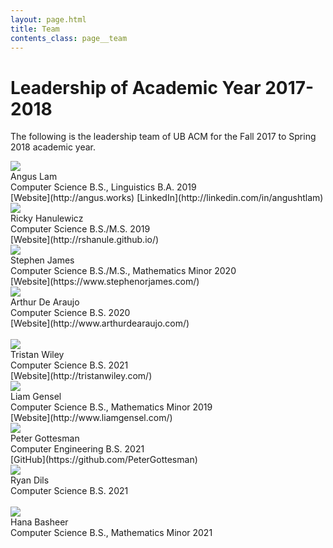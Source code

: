 ```yaml
---
layout: page.html
title: Team
contents_class: page__team
---
```


# Leadership of Academic Year 2017-2018

The following is the leadership team of UB ACM for the Fall 2017 to Spring 2018 academic year.

<div class="row">
  <div class="col s3">
    <div class="team_member">
      <img class="profile" src="/assets/team/angus.jpg" />
      <div class="name">Angus Lam</div>
      <div class="description">
        Computer Science B.S., Linguistics B.A. 2019<br />
        [Website](http://angus.works)
        [LinkedIn](http://linkedin.com/in/angushtlam)
      </div>
    </div>
  </div>
  <div class="col s3">
    <div class="team_member">
      <img class="profile" src="/assets/team/ricky.jpg" />
      <div class="name">Ricky Hanulewicz</div>
      <div class="description">
        Computer Science B.S./M.S. 2019<br />
        [Website](http://rshanule.github.io/)
      </div>
    </div>
  </div>
  <div class="col s3">
    <div class="team_member">
      <img class="profile" src="/assets/team/stephen.jpg" />
      <div class="name">Stephen James</div>
      <div class="description">
        Computer Science B.S./M.S., Mathematics Minor 2020<br />
        [Website](https://www.stephenorjames.com/)
      </div>
    </div>
  </div>
  <div class="col s3">
    <div class="team_member">
      <img class="profile" src="/assets/team/arthur.jpg" />
      <div class="name">Arthur De Araujo</div>
      <div class="description">
        Computer Science B.S. 2020<br />
        [Website](http://www.arthurdearaujo.com/)
      </div>
    </div>
  </div>
</div>
<br />
<div class="row">
  <div class="col s3">
    <div class="team_member">
      <img class="profile" src="/assets/team/tristan.jpg" />
      <div class="name">Tristan Wiley</div>
      <div class="description">
        Computer Science B.S. 2021<br />
        [Website](http://tristanwiley.com/)
      </div>
    </div>
  </div>
  <div class="col s3">
    <div class="team_member">
      <img class="profile" src="/assets/team/liam.jpg" />
      <div class="name">Liam Gensel</div>
      <div class="description">
        Computer Science B.S., Mathematics Minor 2019<br />
        [Website](http://www.liamgensel.com/)
      </div>
    </div>
  </div>
  <div class="col s3">
    <div class="team_member">
      <img class="profile" src="/assets/team/peter.jpg" />
      <div class="name">Peter Gottesman</div>
      <div class="description">
        Computer Engineering B.S. 2021<br />
        [GitHub](https://github.com/PeterGottesman)
      </div>
    </div>
  </div>
  <div class="col s3">
    <div class="team_member">
      <img class="profile" src="/assets/team/ryan.jpg" />
      <div class="name">Ryan Dils</div>
      <div class="description">
        Computer Science B.S. 2021<br />
      </div>
    </div>
  </div>
</div>
<br />
<div class="row">
  <div class="col s3">
    <div class="team_member">
      <img class="profile" src="/assets/team/hana.jpg" />
      <div class="name">Hana Basheer</div>
      <div class="description">
        Computer Science B.S., Mathematics Minor 2021<br />
      </div>
    </div>
  </div>
</div>
